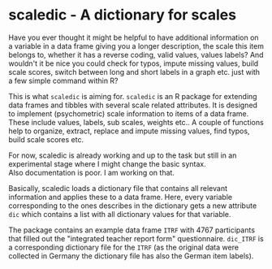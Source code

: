 # scaledic - A dictionary for scales

Have you ever thought it might be helpful to have additional information on a variable in a data frame giving you a longer description, the scale this item belongs to, whether it has a reverse coding, valid values, values labels? And wouldn't it be nice you could check for typos, impute missing values, build scale scores, switch between long and short labels in a graph etc. just with a few simple command within R?  

This is what `scaledic` is aiming for. `scaledic` is an R package for extending data frames and tibbles with several scale related attributes. It is designed to implement (psychometric) scale information to items of a data frame. 
  These include values, labels, sub scales, weights etc.. A couple of functions help to organize, extract, replace and impute missing values, find typos, build scale scores etc.

For now, scaledic is already working and up to the task but still in an experimental stage where I might change the basic syntax.  
Also documentation is poor. I am working on that.

Basically, scaledic loads a dictionary file that contains all relevant information and applies these to a data frame. Here, every variable corresponding to the ones describes in the dictionary gets a new attribute `dic` which contains a list with all dictionary values for that variable.  

The package contains an example data frame `ITRF` with 4767 participants that filled out the "integrated teacher report form" questionnaire. `dic_ITRF` is a corresponding dictionary file for the `ITRF` (as the original data were collected in Germany the dictionary file has also the German item labels).  











